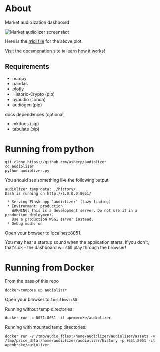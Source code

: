 
# About

Market audiolization dashboard

![Market audiolizer screenshot](https://github.com/asherp/audiolizer/raw/master/audiolizer0.2_screen_shot.png)

Here is the [midi file](https://github.com/asherp/audiolizer/raw/master/docs/assets/BTC_2020-09-01_2021-06-21_1W_C3_C5_pitch_25_75_240bpm_merged_rests.midi) for the above plot.

Visit the documenation site to learn [how it works](https://asherp.github.io/audiolizer/About/)!

## Requirements

* numpy
* pandas
* plotly
* Historic-Crypto (pip)
* pyaudio (conda)
* audiogen (pip)

docs dependences (optional)
* mkdocs (pip)
* tabulate (pip)

# Running from python

```console
git clone https://github.com/asherp/audiolizer
cd audiolizer
python audiolizer.py
```

You should see something like the following output
```
audiolizer temp data: ./history/
Dash is running on http://0.0.0.0:8051/

 * Serving Flask app 'audiolizer' (lazy loading)
 * Environment: production
   WARNING: This is a development server. Do not use it in a production deployment.
   Use a production WSGI server instead.
 * Debug mode: on

```
Open your browser to localhost:8051.

You may hear a startup sound when the application starts. If you don't, that's ok - the dashboard will still play through the browser! 

# Running from Docker

From the base of this repo

```console
docker-compose up audiolizer
```
Open your browser to `localhost:80`

Running without temp directories:
```console
docker run -p 8051:8051 -it apembroke/audiolizer
```

Running with mounted temp directories:

```console
docker run -v /tmp/audio_files:/home/audiolizer/audiolizer/assets -v /tmp/price_data:/home/audiolizer/audiolizer/history -p 8051:8051 -it apembroke/audiolizer
```